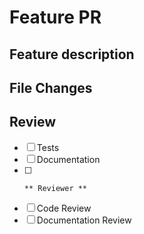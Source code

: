 # Feature PR

<!-- A short setence about what you have worked -->

## Feature description

<!-- Describe here what you are doing -->

## File Changes

<!-- Summarize any changes that have been made my file -->
<!--
e.g. 
index.html
- Added a new div
- Removed a button
-->

## Review
- [ ] Tests
- [ ] Documentation
- [ ]
      ** Reviewer **
- [ ] Code Review
- [ ] Documentation Review
